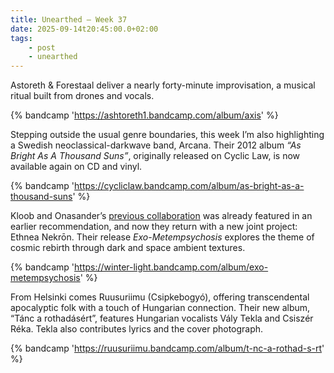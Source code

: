 ```yaml
---
title: Unearthed – Week 37
date: 2025-09-14t20:45:00.0+02:00
tags:
    - post
    - unearthed
---
```


Astoreth & Forestaal deliver a nearly forty-minute improvisation, a musical ritual built from drones and vocals.

{% bandcamp 'https://ashtoreth1.bandcamp.com/album/axis' %}

Stepping outside the usual genre boundaries, this week I’m also highlighting a Swedish neoclassical-darkwave band, Arcana. Their 2012 album *“As Bright As A Thousand Suns”*, originally released on Cyclic Law, is now available again on CD and vinyl.

{% bandcamp 'https://cycliclaw.bandcamp.com/album/as-bright-as-a-thousand-suns' %}

Kloob and Onasander’s [previous collaboration](https://winter-light.bandcamp.com/album/go-s) was already featured in an earlier recommendation, and now they return with a new joint project: Ethnea Nekrōn. Their release *Exo-Metempsychosis* explores the theme of cosmic rebirth through dark and space ambient textures.

{% bandcamp 'https://winter-light.bandcamp.com/album/exo-metempsychosis' %}

From Helsinki comes Ruusuriimu (Csipkebogyó), offering transcendental apocalyptic folk with a touch of Hungarian connection. Their new album, “Tánc a rothadásért”, features Hungarian vocalists Vály Tekla and Csiszér Réka. Tekla also contributes lyrics and the cover photograph.

{% bandcamp 'https://ruusuriimu.bandcamp.com/album/t-nc-a-rothad-s-rt' %}

